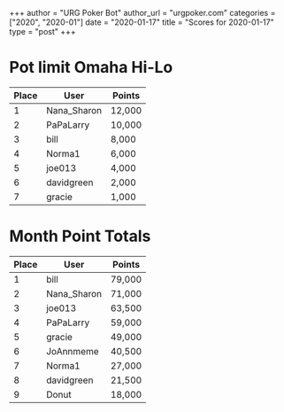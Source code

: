 +++
author = "URG Poker Bot"
author_url = "urgpoker.com"
categories = ["2020", "2020-01"]
date = "2020-01-17"
title = "Scores for 2020-01-17"
type = "post"
+++
# Pot limit Omaha Hi-Lo

| Place | User | Points |
|-------|------|--------|
| 1 | Nana_Sharon | 12,000 |
| 2 | PaPaLarry | 10,000 |
| 3 | bill | 8,000 |
| 4 | Norma1 | 6,000 |
| 5 | joe013 | 4,000 |
| 6 | davidgreen | 2,000 |
| 7 | gracie | 1,000 |

# Month Point Totals

| Place | User | Points |
|-------|------|--------|
| 1 | bill | 79,000 |
| 2 | Nana_Sharon | 71,000 |
| 3 | joe013 | 63,500 |
| 4 | PaPaLarry | 59,000 |
| 5 | gracie | 49,000 |
| 6 | JoAnnmeme | 40,500 |
| 7 | Norma1 | 27,000 |
| 8 | davidgreen | 21,500 |
| 9 | Donut | 18,000 |
